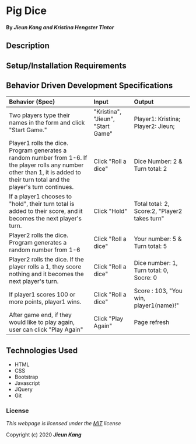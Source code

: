 # Pig Dice

#### 

#### By **_Jieun Kang and Kristina Hengster Tintor_**

## Description



## Setup/Installation Requirements



## Behavior Driven Development Specifications

| Behavior (Spec)                 | Input    | Output|
| :------------------------------ | :------- | :---- |
| Two players type their names in the form and click "Start Game."| "Kristina", "Jieun", "Start Game"| Player1: Kristina; Player2: Jieun;|
|Player1 rolls the dice. Program generates a random number from 1-6. If the player rolls any number other than 1, it is added to their turn total and the player's turn continues.| Click "Roll a dice" | Dice Number: 2 & Turn total: 2|
| If a player1 chooses to "hold", their turn total is added to their score, and it becomes the next player's turn. | Click "Hold" | Total total: 2, Score:2, "Player2 takes turn" |
|Player2 rolls the dice. Program generates a random number from 1-6 | Click "Roll a dice" | Your number: 5 & Turn total: 5 |
|Player2 rolls the dice. If the player rolls a 1, they score nothing and it becomes the next player's turn. | Click "Roll a dice" | Dice number: 1, Turn total: 0, Socre: 0|
| If player1 scores 100 or more points, player1 wins. | Click "Roll a dice" | Score : 103, "You win, player1(name)!" |
|After game end, if they would like to play again, user can click "Play Again" | Click "Play Again" | Page refresh |

## Technologies Used

* HTML
* CSS
* Bootstrap
* Javascript
* JQuery
* Git

### License

*This webpage is licensed under the [MIT](https://en.wikipedia.org/wiki/MIT_License) license*

Copyright (c) 2020 **_Jieun Kang_**